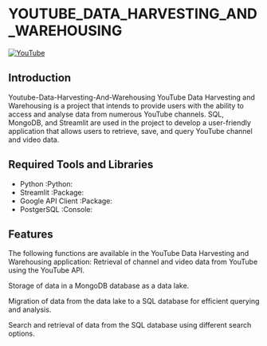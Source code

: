 # YOUTUBE_DATA_HARVESTING_AND_WAREHOUSING

[![YouTube](https://img.icons8.com/color/48/000000/youtube-play.png)](https://youtube.com/yourchannel)

## Introduction

Youtube-Data-Harvesting-And-Warehousing YouTube Data Harvesting and Warehousing is a project that intends to provide users with the ability to access and analyse data from numerous YouTube channels. SQL, MongoDB, and Streamlit are used in the project to develop a user-friendly application that allows users to retrieve, save, and query YouTube channel and video data.

## Required Tools and Libraries 

  * Python :Python:
  * Streamlit :Package:
  * Google API Client :Package:
  * PostgerSQL :Console:

## Features 
The following functions are available in the YouTube Data Harvesting and Warehousing application: Retrieval of channel and video data from YouTube using the YouTube API.

Storage of data in a MongoDB database as a data lake.

Migration of data from the data lake to a SQL database for efficient querying and analysis.

Search and retrieval of data from the SQL database using different search options.


